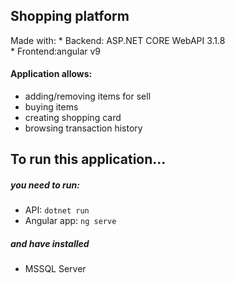 ## Shopping platform

Made with:
	* Backend: ASP.NET CORE WebAPI 3.1.8  
	* Frontend:angular v9

#### Application allows:
* adding/removing items for sell
* buying items
* creating shopping card
* browsing transaction history
	
	
## To run this application...

##### you need to run:
* API: ``` dotnet run ```
* Angular app:  ```ng serve```

##### and have installed
* MSSQL Server


	